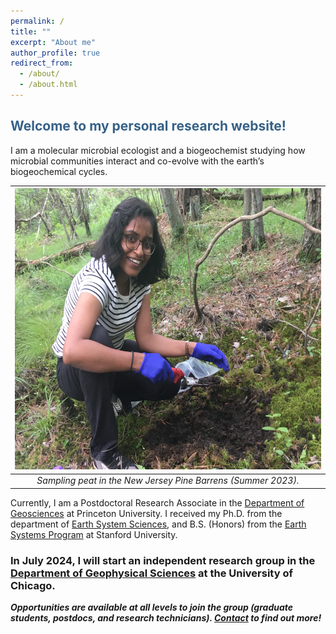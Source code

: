 ```yaml
---
permalink: /
title: ""
excerpt: "About me"
author_profile: true
redirect_from: 
  - /about/
  - /about.html
---
```


## <span style="color:#366188">Welcome to my personal research website!</span>

I am a molecular microbial ecologist and a biogeochemist studying how microbial communities interact and co-evolve with the earth’s biogeochemical cycles.

|<img src="../images/field_peat.jpeg" width="600" height="450">|
|:--:|
|*Sampling peat in the New Jersey Pine Barrens (Summer 2023).*|


Currently, I am a Postdoctoral Research Associate in the [Department of Geosciences](https://geosciences.princeton.edu/people/linta-reji#:-:text=linta%20reji) at Princeton University. 
I received my Ph.D. from the department of [Earth System Sciences](https://earthsystemscience.stanford.edu/), and B.S. (Honors) from the [Earth Systems Program](https://earthsystems.stanford.edu/) at Stanford University.


### In July 2024, I will start an independent research group in the [Department of Geophysical Sciences](https://geosci.uchicago.edu/people/linta-reji/) at the University of Chicago.

_**Opportunities are available at all levels to join the group (graduate students, postdocs, and research technicians). [Contact](mailto:lreji@princeton.edu) to find out more!**_
